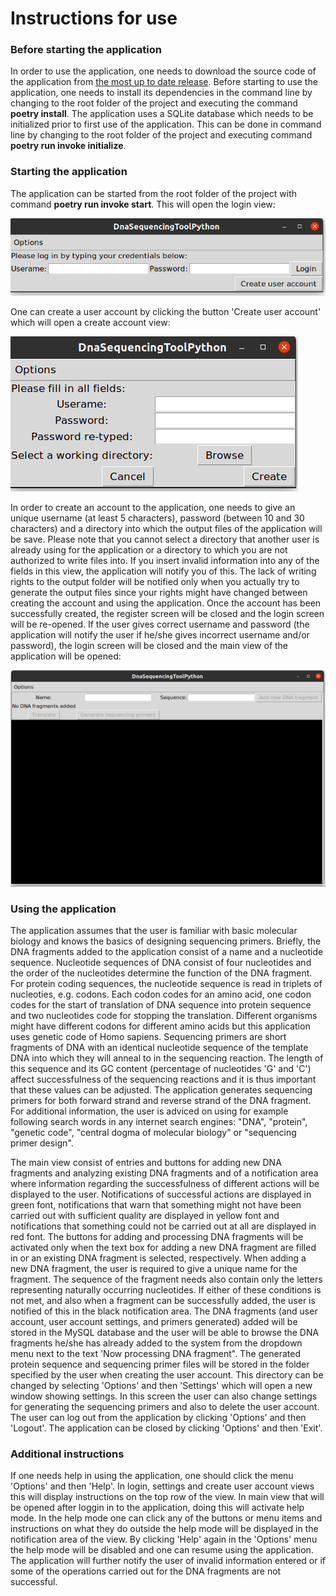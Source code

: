 # Instructions for use
### Before starting the application
In order to use the application, one needs to download the source code of the application from [the most up to date release](https://github.com/MattiKannisto/ot-harjoitustyo/releases/tag/loppupalautus). Before starting to use the application, one needs to install its dependencies in the command line by changing to the root folder of the project and executing the command **poetry install**. The application uses a SQLite database which needs to be initialized prior to first use of the application. This can be done in command line by changing to the root folder of the project and executing command **poetry run invoke initialize**.

### Starting the application
The application can be started from the root folder of the project with command **poetry run invoke start**. This will open the login view:

![a login screen](https://github.com/MattiKannisto/ot-harjoitustyo/raw/master/dokumentaatio/kuvat/login_view)

One can create a user account by clicking the button 'Create user account' which will open a create account view:

![a register screen](https://github.com/MattiKannisto/ot-harjoitustyo/raw/master/dokumentaatio/kuvat/create_account_view)

In order to create an account to the application, one needs to give an unique username (at least 5 characters), password (between 10 and 30 characters) and a directory into which the output files of the application will be save. Please note that you cannot select a directory that another user is already using for the application or a directory to which you are not authorized to write files into. If you insert invalid information into any of the fields in this view, the application will notify you of this. The lack of writing rights to the output folder will be notified only when you actually try to generate the output files since your rights might have changed between creating the account and using the application. Once the account has been successfully created, the register screen will be closed and the login screen will be re-opened. If the user gives correct username and password (the application will notify the user if he/she gives incorrect username and/or password), the login screen will be closed and the main view of the application will be opened:

![the main screen](https://github.com/MattiKannisto/ot-harjoitustyo/raw/master/dokumentaatio/kuvat/main_view)

### Using the application
The application assumes that the user is familiar with basic molecular biology and knows the basics of designing sequencing primers. Briefly, the DNA fragments added to the application consist of a name and a nucleotide sequence. Nucleotide sequences of DNA consist of four nucleotides and the order of the nucleotides determine the function of the DNA fragment. For protein coding sequences, the nucleotide sequence is read in triplets of nucleoties, e.g. codons. Each codon codes for an amino acid, one codon codes for the start of translation of DNA sequence into protein sequence and two nucleotides code for stopping the translation. Different organisms might have different codons for different amino acids but this application uses genetic code of Homo sapiens. Sequencing primers are short fragments of DNA with an identical nucleotide sequence of the template DNA into which they will anneal to in the sequencing reaction. The length of this sequence and its GC content (percentage of nucleotides 'G' and 'C') affect successfulness of the sequencing reactions and it is thus important that these values can be adjusted. The application generates sequencing primers for both forward strand and reverse strand of the DNA fragment. For additional information, the user is adviced on using for example following search words in any internet search engines: "DNA", "protein", "genetic code", "central dogma of molecular biology" or "sequencing primer design".

The main view consist of entries and buttons for adding new DNA fragments and analyzing existing DNA fragments and of a notification area where information regarding the successfulness of different actions will be displayed to the user. Notifications of successful actions are displayed in green font, notifications that warn that something might not have been carried out with sufficient quality are displayed in yellow font and notifications that something could not be carried out at all are displayed in red font. The buttons for adding and processing DNA fragments will be activated only when the text box for adding a new DNA fragment are filled in or an existing DNA fragment is selected, respectively. When adding a new DNA fragment, the user is required to give a unique name for the fragment. The sequence of the fragment needs also contain only the letters representing naturally occurring nucleotides. If either of these conditions is not met, and also when a fragment can be successfully added, the user is notified of this in the black notification area. The DNA fragments (and user account, user account settings, and primers generated) added will be stored in the MySQL database and the user will be able to browse the DNA fragments he/she has already added to the system from the dropdown menu next to the text 'Now processing DNA fragment". The generated protein sequence and sequencing primer files will be stored in the folder specified by the user when creating the user account. This directory can be changed by selecting 'Options' and then 'Settings' which will open a new window showing settings. In this screen the user can also change settings for generating the sequencing primers and also to delete the user account. The user can log out from the application by clicking 'Options' and then 'Logout'. The application can be closed by clicking 'Options' and then 'Exit'.

### Additional instructions
If one needs help in using the application, one should click the menu 'Options' and then 'Help'. In login, settings and create user account views this will display instructions on the top row of the view. In main view that will be opened after loggin in to the application, doing this will activate help mode. In the help mode one can click any of the buttons or menu items and instructions on what they do outside the help mode will be displayed in the notification area of the view. By clicking 'Help' again in the 'Options' menu the help mode will be disabled and one can resume using the application. The application will further notify the user of invalid information entered or if some of the operations carried out for the DNA fragments are not successful.

